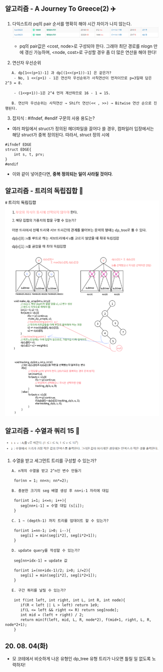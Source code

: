 ## 알고리즘 - A Journey To Greece(2) :airplane:

 1. 다익스트라 pq의 pair 순서를 명확히 해야 시간 차이가 나지 않는다.
    ![Alt text](./img/img_200804.png)
    - pq의 pair값은 <cost, node>로 구성되야 한다. 그래야 최단 경로를 nlogn 만에 갱신 가능하며, <node, cost>로 구성할 경우 좀 더 많은 연산을 해야 한다!

 2. 연산자 우선순위

 ```
    A. dp[1<<(p+1)-1] 과 dp[(1<<(p+1))-1] 은 같은가?
     - No, 1 <<(p+1) - 1은 연산자 우선순위가 사칙연산이 먼저이므로 p=3일때 답은 2^3 = 8.

     - (1<<p+1))-1은 2^4 먼저 계산하므로 16 - 1 = 15.

    B. 연산자 우선순위는 사칙연산 → Shift 연산(<< , >>) → Bitwise 연산 순으로 진행된다.

 ```

 3. 잡지식 : #ifndef, #endif 구문의 사용 용도는?

  - 여러 파일에서 struct가 정의된 헤더파일을 끌어다 쓸 경우, 컴파일러 입장에서는 해당 struct가 중복 정의된다. 따라서, struct 정의 시에

```
#ifndef EDGE
struct EDGE{
    int s, t, prv;
}
#endif
```

 - 이와 같이 넣어준다면, **중복 정의되는 일이 사라질 것이다**.

## 알고리즘 - 트리의 독립집합 :evergreen_tree:

 ![Alt text](./img/img_2008042.png)

## 알고리즘 - 수열과 쿼리 15 :evergreen_tree:

 ![Alt text](./img/img_2008043.png)

 1. 수열을 받고 세그먼트 트리를 구성할 수 있는가?

```
   A. n개의 수열을 받고 2^n인 변수 만들기

    for(nn = 1; nn<n; nn*=2);

   B. 충분한 크기의 seg 배열 생성 후 nn+i-1 자리에 대입

    for(int i=1; i<=n; i++){
       seg[nn+i-1] = 수열 대입 (s[i]);
    }

   C. 1 ~ (depth-1) 까지 트리를 업데이트 할 수 있는가?

    for(int i=nn-1; i>0; i--){
       seg[i] = min(seg[i*2], seg[i*2+1]);
    }

   D. update query를 작성할 수 있는가?

    seg[nn+idx-1] = update 값
    
    for(int i=(nn+idx-1)/2; i>0; i/=2){
       seg[i] = min(seg[i*2], seg[i*2+1]);
    }

   E. 구간 쿼리를 날릴 수 있는가?

    int f(int left, int right, int L, int R, int node){
       if(R < left || L > left) return 1e9;
       if(L <= left && right <= R) return seg[node];
       int mid = (left + right) / 2;
       return min(f(left, mid, L, R, node*2), f(mid+1, right, L, R, node*2+1);
    }
```


## 20. 08. 04(화)
 - 모 코테에서 비슷하게 나온 유형인 dp_tree 유형 트리가 나오면 틀릴 일 없도록 노력하자!
